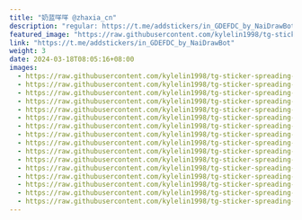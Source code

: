 ```yaml
---
title: "奶蓝咩咩 @zhaxia_cn"
description: "regular: https://t.me/addstickers/in_GDEFDC_by_NaiDrawBot"
featured_image: "https://raw.githubusercontent.com/kylelin1998/tg-sticker-spreading-worldwide-images/main/img/598a03f3-48ff-4dd7-ac1d-569003ae7515.jpg"
link: "https://t.me/addstickers/in_GDEFDC_by_NaiDrawBot"
weight: 3
date: 2024-03-18T08:05:16+08:00
images:
  - https://raw.githubusercontent.com/kylelin1998/tg-sticker-spreading-worldwide-images/main/img/598a03f3-48ff-4dd7-ac1d-569003ae7515.jpg
  - https://raw.githubusercontent.com/kylelin1998/tg-sticker-spreading-worldwide-images/main/img/2a2b9426-857c-48b2-9b32-bcc2fd458b47.jpg
  - https://raw.githubusercontent.com/kylelin1998/tg-sticker-spreading-worldwide-images/main/img/5c4265e2-91c4-49d9-ab3f-7418d71784d5.jpg
  - https://raw.githubusercontent.com/kylelin1998/tg-sticker-spreading-worldwide-images/main/img/d7889003-3446-4ffc-96b9-d2b452ec4695.jpg
  - https://raw.githubusercontent.com/kylelin1998/tg-sticker-spreading-worldwide-images/main/img/8c84ab57-4f48-41c5-97ce-e0f12e65b80f.jpg
  - https://raw.githubusercontent.com/kylelin1998/tg-sticker-spreading-worldwide-images/main/img/00075129-80ae-4478-a366-dcedd10c0d59.jpg
  - https://raw.githubusercontent.com/kylelin1998/tg-sticker-spreading-worldwide-images/main/img/2adf082e-61c9-44df-b47c-aa1f9f22645e.jpg
  - https://raw.githubusercontent.com/kylelin1998/tg-sticker-spreading-worldwide-images/main/img/28a663b7-6e73-405b-9dba-b8f150d83925.jpg
  - https://raw.githubusercontent.com/kylelin1998/tg-sticker-spreading-worldwide-images/main/img/c96f78ba-d423-4723-8754-6bd89120c4b7.jpg
  - https://raw.githubusercontent.com/kylelin1998/tg-sticker-spreading-worldwide-images/main/img/b16fc171-a6f1-47bb-8510-25193c01cb37.jpg
  - https://raw.githubusercontent.com/kylelin1998/tg-sticker-spreading-worldwide-images/main/img/5d4b72f9-16d7-46ea-af34-df848f95481d.jpg
  - https://raw.githubusercontent.com/kylelin1998/tg-sticker-spreading-worldwide-images/main/img/7716371f-4408-4bf9-9324-080ba89cb67d.jpg
  - https://raw.githubusercontent.com/kylelin1998/tg-sticker-spreading-worldwide-images/main/img/21d4b76d-1817-479e-8cdb-47746cf4d24c.jpg
  - https://raw.githubusercontent.com/kylelin1998/tg-sticker-spreading-worldwide-images/main/img/7fe0db97-2dc2-4e89-9b53-913f17552c39.jpg
  - https://raw.githubusercontent.com/kylelin1998/tg-sticker-spreading-worldwide-images/main/img/ddf521e6-ba65-4d72-bbf0-61751b3a6c7b.jpg
  - https://raw.githubusercontent.com/kylelin1998/tg-sticker-spreading-worldwide-images/main/img/39a4d379-6393-4157-86d1-8366f148c568.jpg
---
```

